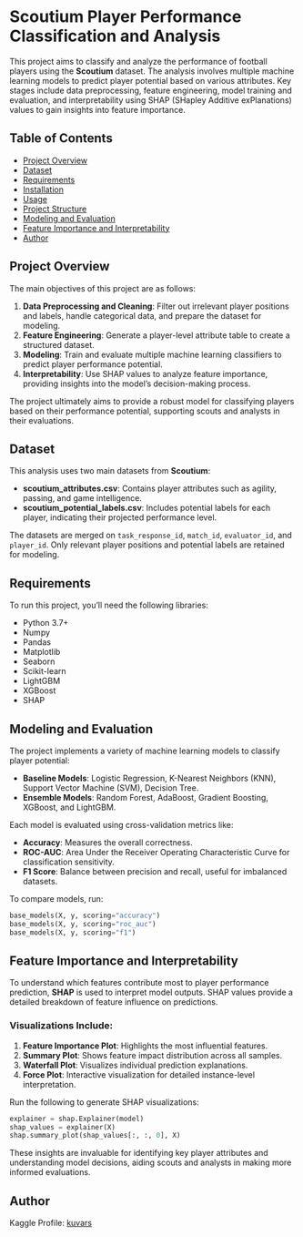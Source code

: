 
# Scoutium Player Performance Classification and Analysis

This project aims to classify and analyze the performance of football players using the **Scoutium** dataset. The analysis involves multiple machine learning models to predict player potential based on various attributes. Key stages include data preprocessing, feature engineering, model training and evaluation, and interpretability using SHAP (SHapley Additive exPlanations) values to gain insights into feature importance.

## Table of Contents
- [Project Overview](#project-overview)
- [Dataset](#dataset)
- [Requirements](#requirements)
- [Installation](#installation)
- [Usage](#usage)
- [Project Structure](#project-structure)
- [Modeling and Evaluation](#modeling-and-evaluation)
- [Feature Importance and Interpretability](#feature-importance-and-interpretability)
- [Author](#author)

## Project Overview

The main objectives of this project are as follows:
1. **Data Preprocessing and Cleaning**: Filter out irrelevant player positions and labels, handle categorical data, and prepare the dataset for modeling.
2. **Feature Engineering**: Generate a player-level attribute table to create a structured dataset.
3. **Modeling**: Train and evaluate multiple machine learning classifiers to predict player performance potential.
4. **Interpretability**: Use SHAP values to analyze feature importance, providing insights into the model’s decision-making process.

The project ultimately aims to provide a robust model for classifying players based on their performance potential, supporting scouts and analysts in their evaluations.

## Dataset

This analysis uses two main datasets from **Scoutium**:
- **scoutium_attributes.csv**: Contains player attributes such as agility, passing, and game intelligence.
- **scoutium_potential_labels.csv**: Includes potential labels for each player, indicating their projected performance level.

The datasets are merged on `task_response_id`, `match_id`, `evaluator_id`, and `player_id`. Only relevant player positions and potential labels are retained for modeling.

## Requirements

To run this project, you’ll need the following libraries:

- Python 3.7+
- Numpy
- Pandas
- Matplotlib
- Seaborn
- Scikit-learn
- LightGBM
- XGBoost
- SHAP



## Modeling and Evaluation

The project implements a variety of machine learning models to classify player potential:

- **Baseline Models**: Logistic Regression, K-Nearest Neighbors (KNN), Support Vector Machine (SVM), Decision Tree.
- **Ensemble Models**: Random Forest, AdaBoost, Gradient Boosting, XGBoost, and LightGBM.

Each model is evaluated using cross-validation metrics like:
- **Accuracy**: Measures the overall correctness.
- **ROC-AUC**: Area Under the Receiver Operating Characteristic Curve for classification sensitivity.
- **F1 Score**: Balance between precision and recall, useful for imbalanced datasets.

To compare models, run:

```python
base_models(X, y, scoring="accuracy")
base_models(X, y, scoring="roc_auc")
base_models(X, y, scoring="f1")
```

## Feature Importance and Interpretability

To understand which features contribute most to player performance prediction, **SHAP** is used to interpret model outputs. SHAP values provide a detailed breakdown of feature influence on predictions.

### Visualizations Include:
1. **Feature Importance Plot**: Highlights the most influential features.
2. **Summary Plot**: Shows feature impact distribution across all samples.
3. **Waterfall Plot**: Visualizes individual prediction explanations.
4. **Force Plot**: Interactive visualization for detailed instance-level interpretation.

Run the following to generate SHAP visualizations:

```python
explainer = shap.Explainer(model)
shap_values = explainer(X)
shap.summary_plot(shap_values[:, :, 0], X)
```

These insights are invaluable for identifying key player attributes and understanding model decisions, aiding scouts and analysts in making more informed evaluations.

## Author
 
  Kaggle Profile: [kuvars](https://www.kaggle.com/kuvars)

